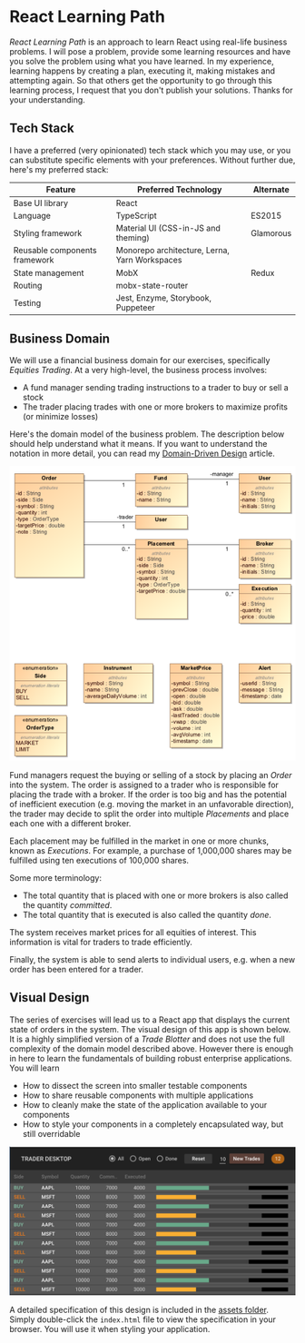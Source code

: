 React Learning Path
===================
*React Learning Path* is an approach to learn React using real-life business problems. I will pose a problem, provide some learning resources and have you solve the problem using what you have learned. In my experience, learning happens by creating a plan, executing it, making mistakes and attempting again. So that others get the opportunity to go through this learning process, I request that you don't publish your solutions. Thanks for your understanding.

Tech Stack
----------
I have a preferred (very opinionated) tech stack which you may use, or you can substitute specific elements with your preferences. Without further due, here's my preferred stack:


| Feature                       | Preferred Technology                          | Alternate
|-------------------------------|-----------------------------------------------|-----------
| Base UI library               | React                                         |
| Language                      | TypeScript                                    | ES2015
| Styling framework             | Material UI (CSS-in-JS and theming)           | Glamorous
| Reusable components framework | Monorepo architecture, Lerna, Yarn Workspaces |
| State management              | MobX                                          | Redux
| Routing                       | mobx-state-router                             |
| Testing                       | Jest, Enzyme, Storybook, Puppeteer            |

Business Domain
---------------
We will use a financial business domain for our exercises, specifically *Equities Trading*. At a very high-level, the business process involves:
- A fund manager sending trading instructions to a trader to buy or sell a stock
- The trader placing trades with one or more brokers to maximize profits (or minimize losses)

Here's the domain model of the business problem. The description below should help understand what it means. If you want to understand the notation in more detail, you can read my [Domain-Driven Design](https://archfirst.org/domain-driven-design/) article.

![Domain Model](assets/equities-trading-domain-model.png)

Fund managers request the buying or selling of a stock by placing an *Order* into the system. The order is assigned to a trader who is responsible for placing the trade with a broker. If the order is too big and has the potential of inefficient execution (e.g. moving the market in an unfavorable direction), the trader may decide to split the order into multiple *Placements* and place each one with a different broker.

Each placement may be fulfilled in the market in one or more chunks, known as *Executions*. For example, a purchase of 1,000,000 shares may be fulfilled using ten executions of 100,000 shares.

Some more terminology:
- The total quantity that is placed with one or more brokers is also called the quantity *committed*.
- The total quantity that is executed is also called the quantity *done*. 

The system receives market prices for all equities of interest. This information is vital for traders to trade efficiently.

Finally, the system is able to send alerts to individual users, e.g. when a new order has been entered for a trader.

Visual Design
-------------
The series of exercises will lead us to a React app that displays the current state of orders in the system. The visual design of this app is shown below. It is a highly simplified version of a *Trade Blotter* and does not use the full complexity of the domain model described above. However there is enough in here to learn the fundamentals of building robust enterprise applications. You will learn
- How to dissect the screen into smaller testable components
- How to share reusable components with multiple applications
- How to cleanly make the state of the application available to your components
- How to style your components in a completely encapsulated way, but still overridable

![Domain Model](assets/mini-blotter.png)

A detailed specification of this design is included in the [assets folder](assets/trader-desktop-design-spec). Simply double-click the `index.html` file to view the specification in your browser. You will use it when styling your application.
